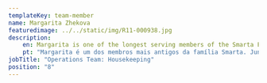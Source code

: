 ```yaml
---
templateKey: team-member
name: Margarita Zhekova
featuredimage: ../../static/img/R11-000938.jpg
description: 
    en: Margarita is one of the longest serving members of the Smarta Family. Joining the company in its humble beginnings, she has assisted our success with her strength and determination to do a great job. Her passion is your laundry, ensuring that guests have a fresh and clean bed to sleep in! Nothing is too much trouble for Margo!
    pt: "Margarita é um dos membros mais antigos da família Smarta. Juntando-se à empresa em seu início humilde, ela ajudou nosso sucesso com sua força e determinação para fazer um ótimo trabalho. A paixão dela é a sua roupa lavada, garantindo que os hóspedes tenham uma cama limpa e fresca para dormir! Nada é demais para Margo!"
jobTitle: "Operations Team: Housekeeping"
position: "8"
---
```


